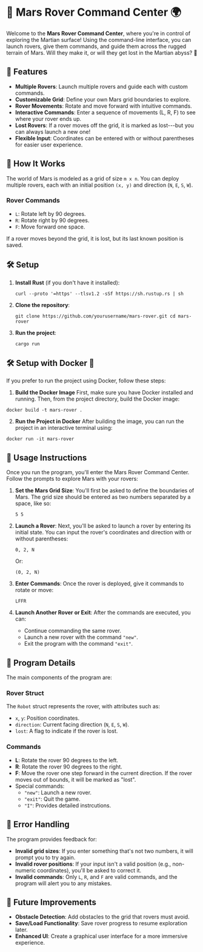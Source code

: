 🚀 Mars Rover Command Center 🌍
===============================

Welcome to the **Mars Rover Command Center**, where you're in control of exploring the Martian surface! Using the command-line interface, you can launch rovers, give them commands, and guide them across the rugged terrain of Mars. Will they make it, or will they get lost in the Martian abyss? 🌌

🌟 Features
-----------

-   **Multiple Rovers**: Launch multiple rovers and guide each with custom commands.
-   **Customizable Grid**: Define your own Mars grid boundaries to explore.
-   **Rover Movements**: Rotate and move forward with intuitive commands.
-   **Interactive Commands**: Enter a sequence of movements (L, R, F) to see where your rover ends up.
-   **Lost Rovers**: If a rover moves off the grid, it is marked as lost---but you can always launch a new one!
-   **Flexible Input**: Coordinates can be entered with or without parentheses for easier user experience.

🚧 How It Works
---------------

The world of Mars is modeled as a grid of size `m x n`. You can deploy multiple rovers, each with an initial position `(x, y)` and direction (`N`, `E`, `S`, `W`).

### Rover Commands

-   `L`: Rotate left by 90 degrees.
-   `R`: Rotate right by 90 degrees.
-   `F`: Move forward one space.

If a rover moves beyond the grid, it is lost, but its last known position is saved.

🛠️ Setup
---------

1.  **Install Rust** (if you don't have it installed):

    `curl --proto '=https' --tlsv1.2 -sSf https://sh.rustup.rs | sh`

2.  **Clone the repository**:

    `git clone https://github.com/yourusername/mars-rover.git
    cd mars-rover`

3.  **Run the project**:

    `cargo run`

  🛠️ Setup with Docker 🐳
 --------------------------
 If you prefer to run the project using Docker, follow these steps:

1. **Build the Docker Image**
First, make sure you have Docker installed and running. Then, from the project directory, build the Docker image:

`docker build -t mars-rover .`

2. **Run the Project in Docker**
After building the image, you can run the project in an interactive terminal using:

`docker run -it mars-rover`

📝 Usage Instructions
---------------------

Once you run the program, you'll enter the Mars Rover Command Center. Follow the prompts to explore Mars with your rovers:

1.  **Set the Mars Grid Size**: You'll first be asked to define the boundaries of Mars. The grid size should be entered as two numbers separated by a space, like so:

    `5 5`

2.  **Launch a Rover**: Next, you'll be asked to launch a rover by entering its initial state. You can input the rover's coordinates and direction with or without parentheses:

    `0, 2, N`

    Or:

    `(0, 2, N)`

3.  **Enter Commands**: Once the rover is deployed, give it commands to rotate or move:

    `LFFR`

4.  **Launch Another Rover or Exit**: After the commands are executed, you can:

    -   Continue commanding the same rover.
    -   Launch a new rover with the command `"new"`.
    -   Exit the program with the command `"exit"`.



🔧 Program Details
------------------

The main components of the program are:

### Rover Struct

The `Robot` struct represents the rover, with attributes such as:

-   `x`, `y`: Position coordinates.
-   `direction`: Current facing direction (`N`, `E`, `S`, `W`).
-   `lost`: A flag to indicate if the rover is lost.

### Commands

-   **L**: Rotate the rover 90 degrees to the left.
-   **R**: Rotate the rover 90 degrees to the right.
-   **F**: Move the rover one step forward in the current direction. If the rover moves out of bounds, it will be marked as "lost".
-   Special commands:
    -   `"new"`: Launch a new rover.
    -   `"exit"`: Quit the game.
    -   `"I"`: Provides detailed instrcutions.


🚨 Error Handling
-----------------

The program provides feedback for:

-   **Invalid grid sizes**: If you enter something that's not two numbers, it will prompt you to try again.
-   **Invalid rover positions**: If your input isn't a valid position (e.g., non-numeric coordinates), you'll be asked to correct it.
-   **Invalid commands**: Only `L`, `R`, and `F` are valid commands, and the program will alert you to any mistakes.

🌟 Future Improvements
----------------------

-   **Obstacle Detection**: Add obstacles to the grid that rovers must avoid.
-   **Save/Load Functionality**: Save rover progress to resume exploration later.
-   **Enhanced UI**: Create a graphical user interface for a more immersive experience.

